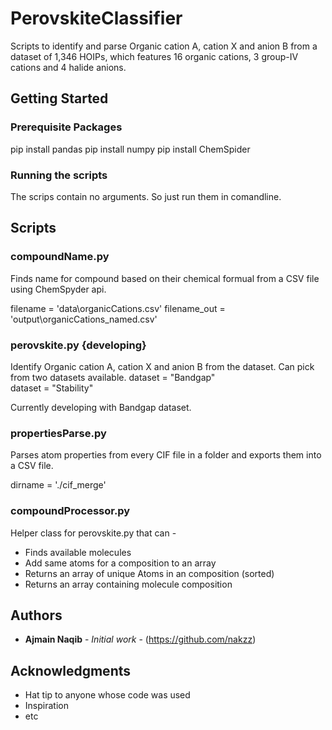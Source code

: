 # PerovskiteClassifier

Scripts to identify and parse Organic cation A, cation X and anion B from a dataset of 1,346 HOIPs, which features 16 organic cations, 3 group-IV cations and 4 halide anions.

## Getting Started
### Prerequisite Packages
pip install pandas
pip install numpy 
pip install ChemSpider


### Running the scripts
The scrips contain no arguments. So just run them in comandline. 



## Scripts

### compoundName.py
Finds name for compound based on their chemical formual from a CSV file using ChemSpyder api.

filename = 'data\organicCations.csv'
filename_out = 'output\organicCations_named.csv'

### perovskite.py {developing}
Identify Organic cation A, cation X and anion B from the dataset.
Can pick from two datasets available. 
     dataset = "Bandgap"  
     dataset = "Stability"
 
 Currently developing with Bandgap dataset.
 

### propertiesParse.py
Parses atom properties from every CIF file in a folder and exports them into a CSV file.

dirname = './cif_merge'


### compoundProcessor.py
Helper class for perovskite.py that can -
  - Finds available molecules
  - Add same atoms for a composition to an array
  - Returns an array of unique Atoms in an composition (sorted)
  - Returns an array containing molecule composition

## Authors

* **Ajmain Naqib** - *Initial work* - (https://github.com/nakzz)


## Acknowledgments

* Hat tip to anyone whose code was used
* Inspiration
* etc
